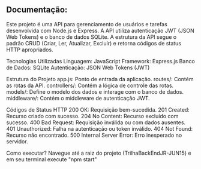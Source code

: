 ## Documentação:

Este projeto é uma API para gerenciamento de usuários e tarefas desenvolvida com Node.js e Express. A API utiliza autenticação JWT (JSON Web Tokens) e o banco de dados SQLite. A estrutura da API segue o padrão CRUD (Criar, Ler, Atualizar, Excluir) e retorna códigos de status HTTP apropriados.

Tecnologias Utilizadas
Linguagem: JavaScript
Framework: Express.js
Banco de Dados: SQLite
Autenticação: JSON Web Tokens (JWT)

Estrutura do Projeto
app.js: Ponto de entrada da aplicação.
routes/: Contém as rotas da API.
controllers/: Contém a lógica de controle das rotas.
models/: Define o modelo dos dados e interage com o banco de dados.
middleware/: Contém o middleware de autenticação JWT.

Códigos de Status HTTP
200 OK: Requisição bem-sucedida.
201 Created: Recurso criado com sucesso.
204 No Content: Recurso excluído com sucesso.
400 Bad Request: Requisição inválida ou com dados ausentes.
401 Unauthorized: Falha na autenticação ou token inválido.
404 Not Found: Recurso não encontrado.
500 Internal Server Error: Erro inesperado no servidor.

Como executar? 
Navegue até a raiz do projeto (TrilhaBackEndJR-JUN15) e em seu terminal execute "npm start"